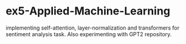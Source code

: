 # ex5-Applied-Machine-Learning
implementing self-attention, layer-normalization and transformers for sentiment analysis task. Also experimenting with GPT2 repository. 
